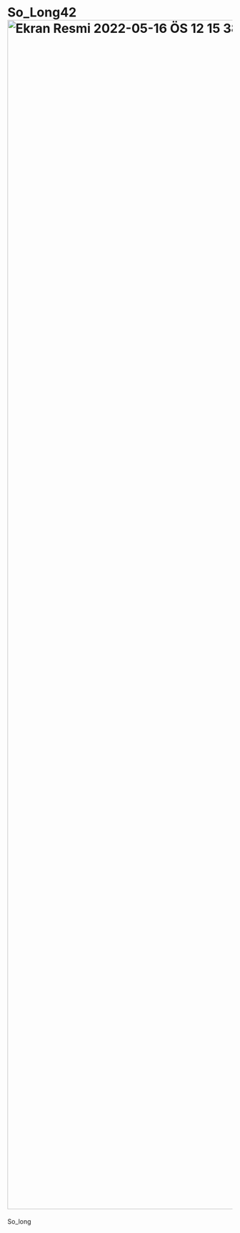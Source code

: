 # So_Long42<img width="2662" alt="Ekran Resmi 2022-05-16 ÖS 12 15 38" src="https://user-images.githubusercontent.com/98219167/168562328-59495869-df71-49fd-9140-a4f2d213a6a6.png">
So_long
